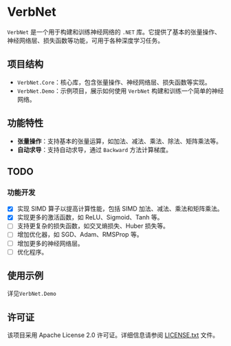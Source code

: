 # VerbNet

`VerbNet` 是一个用于构建和训练神经网络的 `.NET` 库。它提供了基本的张量操作、神经网络层、损失函数等功能，可用于各种深度学习任务。

## 项目结构
- `VerbNet.Core`：核心库，包含张量操作、神经网络层、损失函数等实现。
- `VerbNet.Demo`：示例项目，展示如何使用 `VerbNet` 构建和训练一个简单的神经网络。

## 功能特性
- **张量操作**：支持基本的张量运算，如加法、减法、乘法、除法、矩阵乘法等。
- **自动求导**：支持自动求导，通过 `Backward` 方法计算梯度。

## TODO
### 功能开发
- [x] 实现 SIMD 算子以提高计算性能，包括 SIMD 加法、减法、乘法和矩阵乘法。
- [x] 实现更多的激活函数，如 ReLU、Sigmoid、Tanh 等。
- [ ] 支持更复杂的损失函数，如交叉熵损失、Huber 损失等。
- [ ] 增加优化器，如 SGD、Adam、RMSProp 等。
- [ ] 增加更多的神经网络层。
- [ ] 优化程序。

## 使用示例
详见`VerbNet.Demo`

## 许可证
该项目采用 Apache License 2.0 许可证。详细信息请参阅 [LICENSE.txt](LICENSE.txt) 文件。
